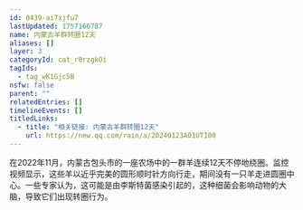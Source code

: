 ```yaml
---
id: 0439-ai7xjfu7
lastUpdated: 1757166787
name: 内蒙古羊群转圈12天
aliases: []
layer: 3
categoryId: cat_r0rzgkOi
tagIds:
  - tag_wK1Gjc5B
nsfw: false
parent: ""
relatedEntries: []
timelineEvents: []
titledLinks:
  - title: "相关链接: 内蒙古羊群转圈12天"
    url: https://new.qq.com/rain/a/20240123A01UTI00
---
```


在2022年11月，内蒙古包头市的一座农场中的一群羊连续12天不停地绕圈。监控视频显示，这些羊以近乎完美的圆形顺时针方向行走，期间没有一只羊走进圆圈中心。一些专家认为，这可能是由李斯特菌感染引起的，这种细菌会影响动物的大脑，导致它们出现转圈行为。